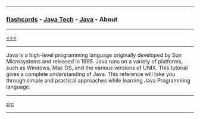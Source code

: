 
---

### [flashcards](https://github.com/ttltrk/ELSE/blob/master/FLCA/FLCA.MD) - [Java Tech](https://github.com/ttltrk/PRG/blob/master/JAVA/DOC/FCJ/FCJ.MD) - [Java](https://github.com/ttltrk/PRG/blob/master/JAVA/DOC/FCJ/FJ/FJ.MD) - About

---

[<<<](https://github.com/ttltrk/PRG/blob/master/JAVA/DOC/FCJ/FJ/FJ.MD)

---

Java is a high-level programming language originally developed by Sun Microsystems and released in 1995. 
Java runs on a variety of platforms, such as Windows, Mac OS, and the various versions of UNIX. 
This tutorial gives a complete understanding of Java. 
This reference will take you through simple and practical approaches while learning Java Programming language.

---

[src](https://www.tutorialspoint.com/java/index.htm)

---
